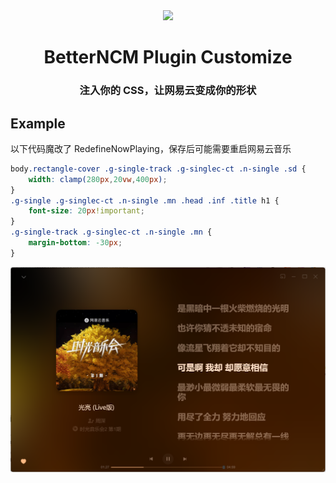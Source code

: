 <div align="center"><image width="140em" src="https://user-images.githubusercontent.com/66859419/183120498-1dede5b4-0666-4891-b95f-c3a812b3f12f.png" /></div>
<h1 align="center">BetterNCM Plugin Customize</h1>
<h3 align="center">注入你的 CSS，让网易云变成你的形状</h3>

## Example

以下代码魔改了 RedefineNowPlaying，保存后可能需要重启网易云音乐

```css
body.rectangle-cover .g-single-track .g-singlec-ct .n-single .sd {
    width: clamp(280px,20vw,400px);
}
.g-single .g-singlec-ct .n-single .mn .head .inf .title h1 {
    font-size: 20px!important;
}
.g-single-track .g-singlec-ct .n-single .mn {
    margin-bottom: -30px;
}
```

![example](./example.png)
